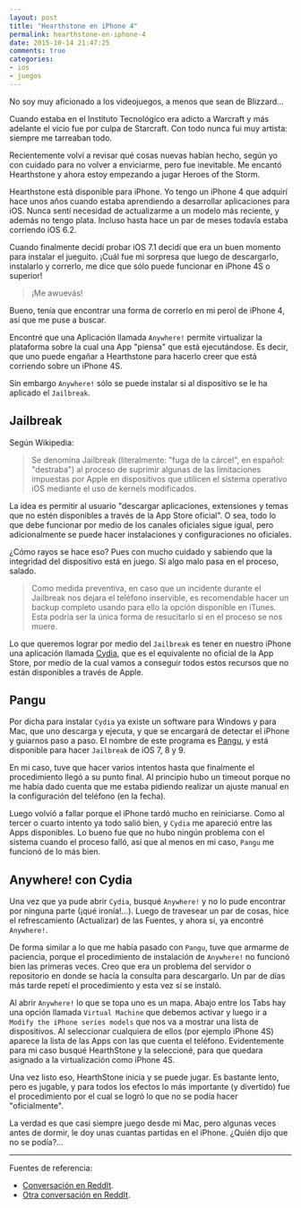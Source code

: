 ```yaml
---
layout: post
title: "Hearthstone en iPhone 4"
permalink: hearthstone-en-iphone-4
date: 2015-10-14 21:47:25
comments: true
categories:
- ios
- juegos
---
```


No soy muy aficionado a los videojuegos, a menos que sean de Blizzard...

Cuando estaba en el Instituto Tecnológico era adicto a Warcraft y más adelante el vicio fue por culpa de Starcraft. Con todo nunca fui muy artista: siempre me tarreaban todo.

Recientemente volví a revisar qué cosas nuevas habían hecho, según yo con cuidado para no volver a enviciarme, pero fue inevitable. Me encantó Hearthstone y ahora estoy empezando a jugar Heroes of the Storm.

Hearthstone está disponible para iPhone. Yo tengo un iPhone 4 que adquirí hace unos años cuando estaba aprendiendo a desarrollar aplicaciones para iOS. Nunca sentí necesidad de actualizarme a un modelo más reciente, y además no tengo plata. Incluso hasta hace un par de meses todavía estaba corriendo iOS 6.2.

Cuando finalmente decidí probar iOS 7.1 decidí que era un buen momento para instalar el jueguito. ¡Cuál fue mi sorpresa que luego de descargarlo, instalarlo y correrlo, me dice que sólo puede funcionar en iPhone 4S o superior!

> ¡Me awuevás!

Bueno, tenía que encontrar una forma de correrlo en mi perol de iPhone 4, así que me puse a buscar.

<!--more-->


Encontré que una Aplicación llamada `Anywhere!` permite virtualizar la plataforma sobre la cual una App "piensa" que está ejecutándose. Es decir, que uno puede engañar a Hearthstone para hacerlo creer que está corriendo sobre un iPhone 4S.

Sin embargo `Anywhere!` sólo se puede instalar si al dispositivo se le ha aplicado el `Jailbreak`.

## Jailbreak

Según Wikipedia:

> Se denomina Jailbreak (literalmente: "fuga de la cárcel", en español: "destraba") al proceso de suprimir algunas de las limitaciones impuestas por Apple en dispositivos que utilicen el sistema operativo iOS mediante el uso de kernels modificados.

La idea es permitir al usuario "descargar aplicaciones, extensiones y temas que no estén disponibles a través de la App Store oficial". O sea, todo lo que debe funcionar por medio de los canales oficiales sigue igual, pero adicionalmente se puede hacer instalaciones y configuraciones no oficiales.

¿Cómo rayos se hace eso? Pues con mucho cuidado y sabiendo que la integridad del dispositivo está en juego. Si algo malo pasa en el proceso, salado.

> Como medida preventiva, en caso que un incidente durante el Jailbreak nos dejara el teléfono inservible, es recomendable hacer un backup completo usando para ello la opción disponible en iTunes. Esta podría ser la única forma de resucitarlo si en el proceso se nos muere.

Lo que queremos lograr por medio del `Jailbreak` es tener en nuestro iPhone una aplicación llamada [Cydia](https://cydia.saurik.com/), que es el equivalente no oficial de la App Store, por medio de la cual vamos a conseguir todos estos recursos que no están disponibles a través de Apple.

## Pangu

Por dicha para instalar `Cydia` ya existe un software para Windows y para Mac, que uno descarga y ejecuta, y que se encargará de detectar el iPhone y guiarnos paso a paso. El nombre de este programa es [Pangu](http://en.pangu.io/), y está disponible para hacer `Jailbreak` de iOS 7, 8 y 9.

En mi caso, tuve que hacer varios intentos hasta que finalmente el procedimiento llegó a su punto final. Al principio hubo un timeout porque no me había dado cuenta que me estaba pidiendo realizar un ajuste manual en la configuración del teléfono (en la fecha).

Luego volvió a fallar porque el iPhone tardó mucho en reiniciarse. Como al tercer o cuarto intento ya todo salió bien, y `Cydia` me apareció entre las Apps disponibles. Lo bueno fue que no hubo ningún problema con el sistema cuando el proceso falló, así que al menos en mi caso, `Pangu` me funcionó de lo más bien.

## Anywhere! con Cydia

Una vez que ya pude abrir `Cydia`, busqué `Anywhere!` y no lo pude encontrar por ninguna parte (¡qué ironía!...). Luego de travesear un par de cosas, hice el refrescamiento (Actualizar) de las Fuentes, y ahora sí, ya encontré `Anywhere!`.

De forma similar a lo que me había pasado con `Pangu`, tuve que armarme de paciencia, porque el procedimiento de instalación de `Anywhere!` no funcionó bien las primeras veces. Creo que era un problema del servidor o repositorio en donde se hacía la consulta para descargarlo. Un par de días más tarde repetí el procedimiento y esta vez sí se instaló.

Al abrir `Anywhere!` lo que se topa uno es un mapa. Abajo entre los Tabs hay una opción llamada `Virtual Machine` que debemos activar y luego ir a `Modify the iPhone series models` que nos va a mostrar una lista de dispositivos. Al seleccionar cualquiera de ellos (por ejemplo iPhone 4S) aparece la lista de las Apps con las que cuenta el teléfono. Evidentemente para mi caso busqué HearthStone y la seleccioné, para que quedara asignado a la virtualización como iPhone 4S.

Una vez listo eso, HearthStone inicia y se puede jugar. Es bastante lento, pero es jugable, y para todos los efectos lo más importante (y divertido) fue el procedimiento por el cual se logró lo que no se podía hacer "oficialmente".

La verdad es que casi siempre juego desde mi Mac, pero algunas veces antes de dormir, le doy unas cuantas partidas en el iPhone. ¿Quién dijo que no se podía?...

---

Fuentes de referencia:

* [Conversación en ReddIt](https://www.reddit.com/r/jailbreak/comments/32xly5/question_how_to_get_hearthstone_to_work_on_iphone/).
* [Otra conversación en ReddIt](https://www.reddit.com/r/hearthstone/comments/32ttx4/hearthstone_is_playable_on_iphone_4_but_jailbreak/).
